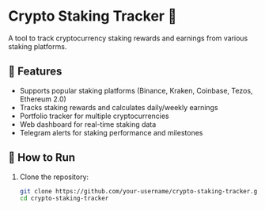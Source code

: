 # Crypto Staking Tracker 💸  
A tool to track cryptocurrency staking rewards and earnings from various staking platforms.  

## 📌 Features  
- Supports popular staking platforms (Binance, Kraken, Coinbase, Tezos, Ethereum 2.0)  
- Tracks staking rewards and calculates daily/weekly earnings  
- Portfolio tracker for multiple cryptocurrencies  
- Web dashboard for real-time staking data  
- Telegram alerts for staking performance and milestones  

## 🚀 How to Run  
1. Clone the repository:  
   ```bash
   git clone https://github.com/your-username/crypto-staking-tracker.git
   cd crypto-staking-tracker
